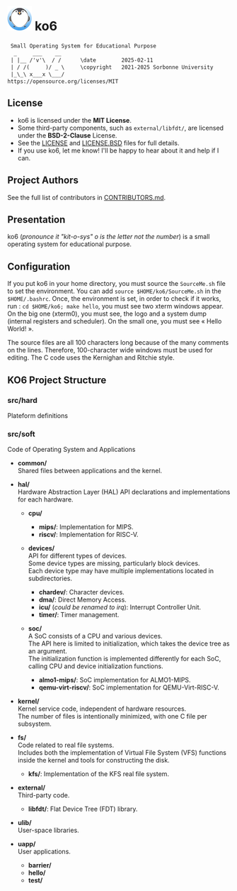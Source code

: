# ![KO6 Logo](docs/logo55.png) ko6

```
 Small Operating System for Educational Purpose
  _     ___    __
 | |__ /'v'\  / /      \date        2025-02-11
 | / /(     )/ _ \     \copyright   2021-2025 Sorbonne University
 |_\_\ x___x \___/                  https://opensource.org/licenses/MIT
```

## License

* ko6 is licensed under the **MIT License**.
* Some third-party components, such as `external/libfdt/`, are licensed under the **BSD-2-Clause** License.
* See the [LICENSE](./LICENSE) and [LICENSE.BSD](./src/soft/external/libfdt/LICENSE.BSD) files for full details.
* If you use ko6, let me know! I'll be happy to hear about it and help if I can.

## Project Authors

See the full list of contributors in [CONTRIBUTORS.md](./CONTRIBUTORS.md).

## Presentation

ko6 (*pronounce it "kit-o-sys" o is  the letter not the number*) is a small operating system for educational purpose. 

## Configuration

If you put ko6 in your home directory, you must source the `SourceMe.sh` file to set the environment. You can add `source $HOME/ko6/SourceMe.sh` in the `$HOME/.bashrc`. Once, the environment is set, in order to check if it works, run : `cd $HOME/ko6; make hello`, you must see two xterm windows appear. On the big one (xterm0), you must see, the logo and a system dump (internal registers and scheduler). On the small one, you must see « Hello World! ».

The source files are all 100 characters long because of the many comments on the lines. Therefore, 100-character wide windows must be used for editing. The C code uses the Kernighan and Ritchie style.

## KO6 Project Structure

### **src/hard**
Plateform definitions

### **src/soft** 
Code of Operating System and Applications

* **common/**<br>
  Shared files between applications and the kernel.

* **hal/**<br>
  Hardware Abstraction Layer (HAL) API declarations and implementations for each hardware.

  - **cpu/**
    - **mips/**: Implementation for MIPS.
    - **riscv/**: Implementation for RISC-V.

  - **devices/**<br>
    API for different types of devices.<br>
    Some device types are missing, particularly block devices.<br>
    Each device type may have multiple implementations located in subdirectories.
    - **chardev/**: Character devices.
    - **dma/**: Direct Memory Access.
    - **icu/** (*could be renamed to irq*): Interrupt Controller Unit.
    - **timer/**: Timer management.

  - **soc/**<br>
    A SoC consists of a CPU and various devices.<br>
    The API here is limited to initialization, which takes the device tree as an argument.<br>
    The initialization function is implemented differently for each SoC, calling CPU and device initialization functions.
    - **almo1-mips/**: SoC implementation for ALMO1-MIPS.
    - **qemu-virt-riscv/**: SoC implementation for QEMU-Virt-RISC-V.

* **kernel/**<br>
  Kernel service code, independent of hardware resources.<br>
  The number of files is intentionally minimized, with one C file per subsystem.

* **fs/**<br>
  Code related to real file systems.<br>
  Includes both the implementation of Virtual File System (VFS) functions inside the kernel and tools for constructing the disk.

  - **kfs/**: Implementation of the KFS real file system.

* **external/**<br>
  Third-party code.

  - **libfdt/**: Flat Device Tree (FDT) library.

* **ulib/**<br>
  User-space libraries.

* **uapp/**<br>
  User applications.

  - **barrier/**
  - **hello/**
  - **test/**
